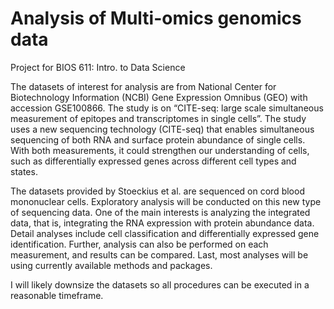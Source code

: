 Analysis of Multi-omics genomics data
===============================

Project for BIOS 611: Intro. to Data Science

The datasets of interest for analysis are from National Center for Biotechnology Information (NCBI) Gene Expression Omnibus (GEO) with accession GSE100866. The study is on “CITE-seq: large scale simultaneous measurement of epitopes and transcriptomes in single cells”. The study uses a new sequencing technology (CITE-seq) that enables simultaneous sequencing of both RNA and surface protein abundance of single cells. With both measurements, it could strengthen our understanding of cells, such as differentially expressed genes across different cell types and states.

The datasets provided by Stoeckius et al. are sequenced on cord blood mononuclear cells. 
Exploratory analysis will be conducted on this new type of sequencing data. One of the main interests is analyzing the integrated data, that is, integrating the RNA expression with protein abundance data. Detail analyses include cell classification and differentially expressed gene identification. Further, analysis can also be performed on each measurement, and results can be compared. Last, most analyses will be using currently available methods and packages. 

I will likely downsize the datasets so all procedures can be executed in a reasonable timeframe. 
